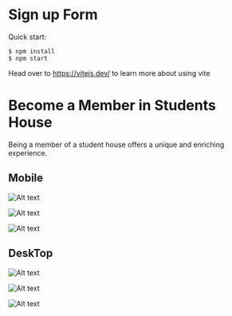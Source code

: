 # Sign up Form

Quick start:

```
$ npm install
$ npm start
```

Head over to https://vitejs.dev/ to learn more about using vite

# Become a Member in Students House

Being a member of a student house offers a unique and enriching experience.

## Mobile

![Alt text](Mobile-1.png)

![Alt text](Mobile-2.png)

![Alt text](Mobile-3.png)

## DeskTop

![Alt text](DeskTop-1.png)

![Alt text](DeskTop-2.png)

![Alt text](DeskTop-3.png)
